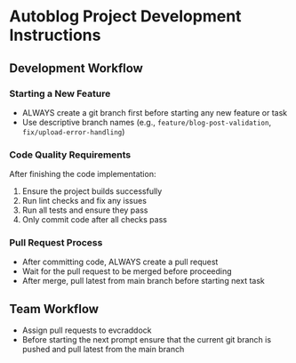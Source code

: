 # Autoblog Project Development Instructions

## Development Workflow

### Starting a New Feature
- ALWAYS create a git branch first before starting any new feature or task
- Use descriptive branch names (e.g., `feature/blog-post-validation`, `fix/upload-error-handling`)

### Code Quality Requirements
After finishing the code implementation:
1. Ensure the project builds successfully
2. Run lint checks and fix any issues
3. Run all tests and ensure they pass
4. Only commit code after all checks pass

### Pull Request Process
- After committing code, ALWAYS create a pull request
- Wait for the pull request to be merged before proceeding
- After merge, pull latest from main branch before starting next task

## Team Workflow
- Assign pull requests to evcraddock
- Before starting the next prompt ensure that the current git branch is pushed and pull latest from the main branch